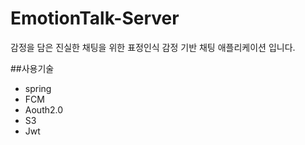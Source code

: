 # EmotionTalk-Server
감정을 담은 진실한 채팅을 위한 표정인식 감정 기반 채팅 애플리케이션 입니다.

##사용기술
* spring
* FCM
* Aouth2.0
* S3
* Jwt

